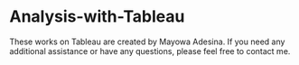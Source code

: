 # Analysis-with-Tableau
 These works on Tableau are created by Mayowa Adesina. If you need any additional assistance or have any questions, please feel free to contact me.
